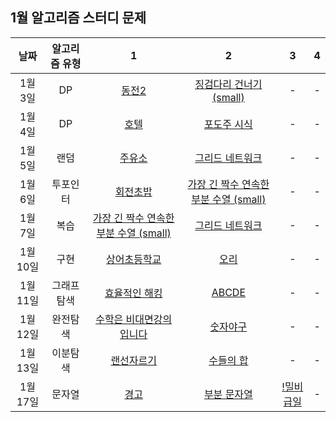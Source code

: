 ## 1월 알고리즘 스터디 문제

|   날짜   | 알고리즘 유형 |                                       1                                        |                                       2                                        |  3  |  4  |
| :------: | :-----------: | :----------------------------------------------------------------------------: | :----------------------------------------------------------------------------: | :-: | :-: |
| 1월 3일  |      DP       |                 [동전2](https://www.acmicpc.net/problem/2294)                  |        [징검다리 건너기 (small)](https://www.acmicpc.net/problem/22869)        |  -  |  -  |
| 1월 4일  |      DP       |                  [호텔](https://www.acmicpc.net/problem/1106)                  |              [포도주 시식](https://www.acmicpc.net/problem/2156)               |  -  |  -  |
| 1월 5일  |     랜덤      |                [주유소](https://www.acmicpc.net/problem/13305)                 |            [그리드 네트워크](https://www.acmicpc.net/problem/18769)            |  -  |  -  |
| 1월 6일  |   투포인터    |               [회전초밥](https://www.acmicpc.net/problem/15691)                | [가장 긴 짝수 연속한 부분 수열 (small)](https://www.acmicpc.net/problem/15691) |  -  |  -  |
| 1월 7일  |     복습      | [가장 긴 짝수 연속한 부분 수열 (small)](https://www.acmicpc.net/problem/15691) |            [그리드 네트워크](https://www.acmicpc.net/problem/18769)            |  -  |  -  |
| 1월 10일 |     구현      |             [상어초등학교](https://www.acmicpc.net/problem/21608)              |                 [오리](https://www.acmicpc.net/problem/12933)                  |  -  |  -  |
| 1월 11일 |  그래프탐색   |             [효율적인 해킹](https://www.acmicpc.net/problem/1325)              |                 [ABCDE](https://www.acmicpc.net/problem/13023)                 |  -  |  -  |
| 1월 12일 |   완전탐색    |        [수학은 비대면강의입니다](https://www.acmicpc.net/problem/19532)        |                [숫자야구](https://www.acmicpc.net/problem/2503)                |  -  |  -  |
| 1월 13일 |   이분탐색    |              [랜선자르기](https://www.acmicpc.net/problem/1654)               |                [수들의 합](https://www.acmicpc.net/problem/1789)                |  -  |  -  |
| 1월 17일 |    문자열     |                 [경고](https://www.acmicpc.net/problem/3029)                  |                [부분 문자열](https://www.acmicpc.net/problem/6550)              |   [!밀비 급일](https://www.acmicpc.net/problem/11365) |  -  |
